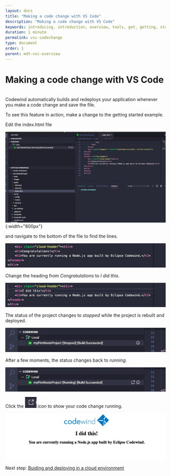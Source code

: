 ```yaml
---
layout: docs
title: "Making a code change with VS Code"
description: "Making a code change with VS Code"
keywords: introducing, introduction, overview, tools, get, getting, start, started, install, vscode, visual, studio, code, Codewind for VS Code getting started, VS Code Marketplace, VS Code Extensions view, VS Code workspace,installing Codewind for VS Code
duration: 1 minute
permalink: vsc-codechange
type: document
order: 1
parent: mdt-vsc-overview
---
```

# Making a code change with VS Code
<br/>
Codewind automatically builds and redeploys your application whenever you make a code change and save the file.

To see this feature in action, make a change to the getting started example.

Edit the index.html file

![](dist/images/vsc-codechange.png){:width="800px"}

and navigate to the bottom of the file to find the lines.

![](dist/images/vsc-codeline.png)

Change the heading from *Congratulations* to *I did this*. 

![](dist/images/vsc-ididthis.png)

The status of the project changes to *stopped* while the project is rebuilt and deployed.

![](dist/images/vsc-buildstopped.png)

After a few moments, the status changes back to *running*.

![](dist/images/vsc-buildrunning.png)

Click the
![](dist/images/launchicon.png)
icon to show your code change running.

![](dist/images/vsc-screenchanged.png)

Next step: [Buiding and deploying in a cloud environment](remoteoverview.html)
